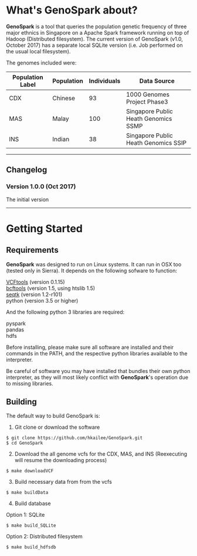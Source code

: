 # What's GenoSpark about?

**GenoSpark** is a tool that queries the population genetic frequency of three major ethnics in Singapore 
on a Apache Spark framework running on top of Hadoop (Distributed filesystem). The current version of GenoSpark (v1.0, October 2017) 
has a separate local SQLite version (i.e. Job performed on the usual local filesystem).

The genomes included were:

| Population Label | Population | Individuals | Data Source | 
| ---------------- | ---------- | ----------- | ----------- |
| CDX | Chinese | 93 | 1000 Genomes Project Phase3 | 
| MAS | Malay | 100 | Singapore Public Heath Genomics SSMP |
| INS | Indian | 38 | Singapore Public Heath Genomics SSIP |


<hr>

## Changelog

### Version 1.0.0 (Oct 2017)
The initial version

<hr>

# Getting Started

## Requirements

**GenoSpark** was designed to run on Linux systems. It can run in OSX too (tested only in Sierra). 
It depends on the following sofware to function:

[VCFtools](https://vcftools.github.io/downloads.html) (version 0.1.15)  
[bcftools](http://www.htslib.org/download/) (version 1.5, using htslib 1.5)  
[seqtk](https://github.com/lh3/seqtk) (version 1.2-r101)  
python (version 3.5 or higher)

And the following python 3 libraries are required:

pyspark  
pandas  
hdfs  

Before installing, please make sure all software are installed and their commands in the PATH, and the 
respective python libraries available to the interpreter.  

Be careful of software you may have installed that bundles their own python interpreter, 
as they will most likely conflict with **GenoSpark**'s operation due to missing libraries. 

## Building

The default way to build GenoSpark is:

1. Git clone or download the software
```
$ git clone https://github.com/hkailee/GenoSpark.git  
$ cd GenoSpark 
```

2. Download the all genome vcfs for the CDX, MAS, and INS (Reexecuting will resume the downloading process)
```
$ make downloadVCF
```

3. Build necessary data from from the vcfs
```
$ make buildData
```

4. Build database  

Option 1: SQLite
```
$ make build_SQLite
```  
Option 2: Distributed filesystem
```
$ make build_hdfsdb

```
    
